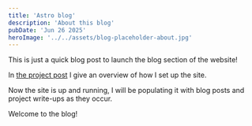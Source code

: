 ```yaml
---
title: 'Astro blog'
description: 'About this blog'
pubDate: 'Jun 26 2025'
heroImage: '../../assets/blog-placeholder-about.jpg'
---
```


This is just a quick blog post to launch the blog section of the website!

In [the project post](/projects/astro-site) I give an overview of how I set up the site.

Now the site is up and running, I will be populating it with blog posts and project write-ups as they occur.

Welcome to the blog!